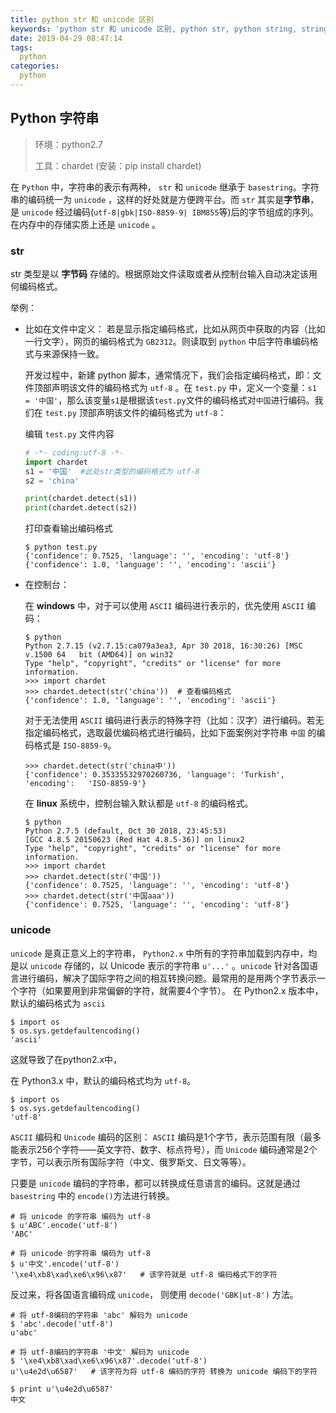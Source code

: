 ```yaml
---
title: python str 和 unicode 区别
keywords: 'python str 和 unicode 区别, python str, python string, string encode, string decode, unicode, unicode str,weshzhu, weshzhu blogs'
date: 2019-04-29 08:47:14
tags:
  python
categories:
  python
---
```



## Python 字符串

> 环境：python2.7
>
> 工具：chardet (安装：pip install chardet)


在 `Python` 中，字符串的表示有两种， `str` 和 `unicode`  继承于 `basestring`。字符串的编码统一为 `unicode` ，这样的好处就是方便跨平台。而 `str` 其实是**字节串**，是 `unicode` 经过编码(`utf-8|gbk|ISO-8859-9| IBM855`等)后的字节组成的序列。在内存中的存储实质上还是 `unicode` 。

### str 

str 类型是以 **字节码** 存储的。根据原始文件读取或者从控制台输入自动决定该用何编码格式。

举例：
- 比如在文件中定义：
  若是显示指定编码格式，比如从网页中获取的内容（比如一行文字），网页的编码格式为 `GB2312`。则读取到 `python` 中后字符串编码格式与来源保持一致。

  开发过程中，新建 python 脚本，通常情况下，我们会指定编码格式，即：文件顶部声明该文件的编码格式为 `utf-8` 。在 `test.py` 中，定义一个变量：`s1 = '中国'`，那么该变量`s1`是根据该`test.py`文件的编码格式对`中国`进行编码。我们在 `test.py` 顶部声明该文件的编码格式为 `utf-8`：

  编辑 `test.py` 文件内容
  ```python
  # -*- coding:utf-8 -*-
  import chardet
  s1 = '中国'  #此处str类型的编码格式为 utf-8
  s2 = 'china'
  
  print(chardet.detect(s1))
  print(chardet.detect(s2))
  ```
  打印查看输出编码格式
  ```shell
  $ python test.py
  {'confidence': 0.7525, 'language': '', 'encoding': 'utf-8'}
  {'confidence': 1.0, 'language': '', 'encoding': 'ascii'}
  ```

- 在控制台：
  
  在 **windows** 中，对于可以使用 `ASCII` 编码进行表示的，优先使用 `ASCII` 编码：
  
  ```
  $ python
  Python 2.7.15 (v2.7.15:ca079a3ea3, Apr 30 2018, 16:30:26) [MSC v.1500 64   bit (AMD64)] on win32
  Type "help", "copyright", "credits" or "license" for more information.
  >>> import chardet
  >>> chardet.detect(str('china'))  # 查看编码格式
  {'confidence': 1.0, 'language': '', 'encoding': 'ascii'}
  
  ```

  对于无法使用 `ASCII` 编码进行表示的特殊字符（比如：汉字）进行编码。若无指定编码格式，选取最优编码格式进行编码，比如下面案例对字符串 `中国` 的编码格式是 `ISO-8859-9`。
  ```
  >>> chardet.detect(str('china中'))
  {'confidence': 0.35335532970260736, 'language': 'Turkish', 'encoding':   'ISO-8859-9'}
  ```

  在 **linux** 系统中，控制台输入默认都是 `utf-8` 的编码格式。
  
  ```
  $ python
  Python 2.7.5 (default, Oct 30 2018, 23:45:53)
  [GCC 4.8.5 20150623 (Red Hat 4.8.5-36)] on linux2
  Type "help", "copyright", "credits" or "license" for more information.
  >>> import chardet
  >>> chardet.detect(str('中国'))
  {'confidence': 0.7525, 'language': '', 'encoding': 'utf-8'}
  >>> chardet.detect(str('中国aaa'))
  {'confidence': 0.7525, 'language': '', 'encoding': 'utf-8'}
  ```


### unicode

`unicode` 是真正意义上的字符串， `Python2.x` 中所有的字符串加载到内存中，均是以 `unicode` 存储的，以 Unicode 表示的字符串 `u'...'` 。`unicode` 针对各国语言进行编码，解决了国际字符之间的相互转换问题。最常用的是用两个字节表示一个字符（如果要用到非常偏僻的字符，就需要4个字节）。
在 Python2.x 版本中，默认的编码格式为 `ascii`
```
$ import os
$ os.sys.getdefaultencoding()
'ascii'
```
这就导致了在python2.x中，

在 Python3.x 中，默认的编码格式均为 `utf-8`。
```
$ import os
$ os.sys.getdefaultencoding()
'utf-8'
```

`ASCII` 编码和 `Unicode` 编码的区别： `ASCII` 编码是1个字节，表示范围有限（最多能表示256个字符——英文字符、数字、标点符号），而 `Unicode` 编码通常是2个字节，可以表示所有国际字符（中文、俄罗斯文、日文等等）。

只要是 `unicode` 编码的字符串，都可以转换成任意语言的编码。这就是通过 `basestring` 中的 `encode()`方法进行转换。
```
# 将 unicode 的字符串 编码为 utf-8
$ u'ABC'.encode('utf-8')
'ABC'

# 将 unicode 的字符串 编码为 utf-8
$ u'中文'.encode('utf-8')
'\xe4\xb8\xad\xe6\x96\x87'   # 该字符就是 utf-8 编码格式下的字符

```

反过来，将各国语言编码成 `unicode`， 则使用 `decode('GBK|ut-8')` 方法。

```
# 将 utf-8编码的字符串 'abc' 解码为 unicode
$ 'abc'.decode('utf-8')
u'abc'

# 将 utf-8编码的字符串 '中文' 解码为 unicode
$ '\xe4\xb8\xad\xe6\x96\x87'.decode('utf-8')
u'\u4e2d\u6587'   # 该字符为将 utf-8 编码的字符 转换为 unicode 编码下的字符

$ print u'\u4e2d\u6587'
中文
```



